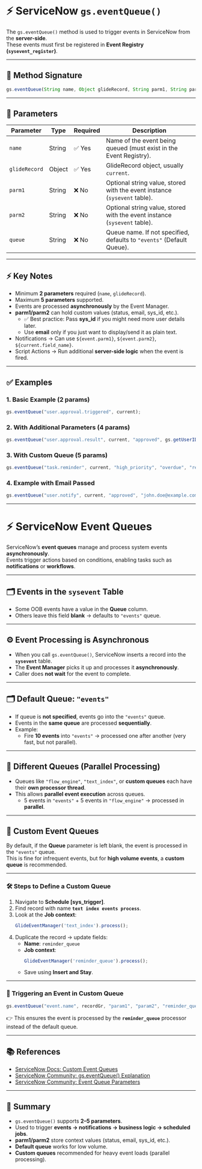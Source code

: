 # ⚡ ServiceNow `gs.eventQueue()`

The `gs.eventQueue()` method is used to trigger events in ServiceNow from the **server-side**.  
These events must first be registered in **Event Registry (`sysevent_register`)**.

---

## 📌 Method Signature

```javascript
gs.eventQueue(String name, Object glideRecord, String parm1, String parm2, String queue);
```

---

## 📖 Parameters

| Parameter     | Type     | Required | Description                                                                 |
|---------------|----------|----------|-----------------------------------------------------------------------------|
| `name`        | String   | ✅ Yes   | Name of the event being queued (must exist in the Event Registry).          |
| `glideRecord` | Object   | ✅ Yes   | GlideRecord object, usually `current`.                                      |
| `parm1`       | String   | ❌ No    | Optional string value, stored with the event instance (`sysevent` table).   |
| `parm2`       | String   | ❌ No    | Optional string value, stored with the event instance (`sysevent` table).   |
| `queue`       | String   | ❌ No    | Queue name. If not specified, defaults to `"events"` (Default Queue).       |

---

## ⚡ Key Notes

- Minimum **2 parameters** required (`name`, `glideRecord`).  
- Maximum **5 parameters** supported.  
- Events are processed **asynchronously** by the Event Manager.  
- **parm1/parm2** can hold custom values (status, email, sys_id, etc.).  
  - ✅ Best practice: Pass **sys_id** if you might need more user details later.  
  - Use **email** only if you just want to display/send it as plain text.  
- Notifications → Can use `${event.parm1}`, `${event.parm2}`, `${current.field_name}`.  
- Script Actions → Run additional **server-side logic** when the event is fired.  

---

## ✅ Examples

### 1. Basic Example (2 params)
```javascript
gs.eventQueue("user.approval.triggered", current);
```

### 2. With Additional Parameters (4 params)
```javascript
gs.eventQueue("user.approval.result", current, "approved", gs.getUserID());
```

### 3. With Custom Queue (5 params)
```javascript
gs.eventQueue("task.reminder", current, "high_priority", "overdue", "reminder_queue");
```

### 4. Example with Email Passed
```javascript
gs.eventQueue("user.notify", current, "approved", "john.doe@example.com,abc@domain.com");
```

---

# ⚡ ServiceNow Event Queues

ServiceNow’s **event queues** manage and process system events **asynchronously**.  
Events trigger actions based on conditions, enabling tasks such as **notifications** or **workflows**.

---

## 🗂 Events in the `sysevent` Table
- Some OOB events have a value in the **Queue** column.  
- Others leave this field **blank** → defaults to `"events"` queue.  

---

## ⚙️ Event Processing is Asynchronous
- When you call `gs.eventQueue()`, ServiceNow inserts a record into the **`sysevent`** table.  
- The **Event Manager** picks it up and processes it **asynchronously**.  
- Caller does **not wait** for the event to complete.  

---

## 🗂 Default Queue: `"events"`
- If queue is **not specified**, events go into the `"events"` queue.  
- Events in the **same queue** are processed **sequentially**.  
- Example:  
  - Fire **10 events** into `"events"` → processed one after another (very fast, but not parallel).  

---

## 🔀 Different Queues (Parallel Processing)
- Queues like `"flow_engine"`, `"text_index"`, or **custom queues** each have their **own processor thread**.  
- This allows **parallel event execution** across queues.  
  - 5 events in `"events"` + 5 events in `"flow_engine"` → processed in **parallel**.  

---

## 🔄 Custom Event Queues

By default, if the **Queue** parameter is left blank, the event is processed in the `"events"` queue.  
This is fine for infrequent events, but for **high volume events**, a **custom queue** is recommended.

---

### 🛠️ Steps to Define a Custom Queue
1. Navigate to **Schedule [sys_trigger]**.  
2. Find record with name **`text index events process`**.  
3. Look at the **Job context**:  
   ```javascript
   GlideEventManager('text_index').process();
   ```
4. Duplicate the record → update fields:  
   - **Name**: `reminder_queue`  
   - **Job context**:  
     ```javascript
     GlideEventManager('reminder_queue').process();
     ```
   - Save using **Insert and Stay**.  

---

### 📌 Triggering an Event in Custom Queue

```javascript
gs.eventQueue("event.name", recordGr, "param1", "param2", "reminder_queue");
```

👉 This ensures the event is processed by the **`reminder_queue`** processor instead of the default queue.

---

## 📚 References
- [ServiceNow Docs: Custom Event Queues](https://www.servicenow.com/community/developer-articles/custom-event-queues/ta-p/3045097)  
- [ServiceNow Community: gs.eventQueue() Explanation](https://www.servicenow.com/community/developer-forum/gs-eventqueue/m-p/1529244)  
- [ServiceNow Community: Event Queue Parameters](https://www.servicenow.com/community/developer-forum/mail-notification-using-event-queue/m-p/2995462)  

---

## 📝 Summary

- `gs.eventQueue()` supports **2–5 parameters**.  
- Used to trigger **events → notifications → business logic → scheduled jobs**.  
- **parm1/parm2** store context values (status, email, sys_id, etc.).  
- **Default queue** works for low volume.  
- **Custom queues** recommended for heavy event loads (parallel processing).  
